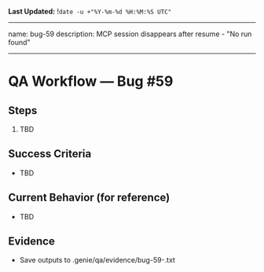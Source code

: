 **Last Updated:** !`date -u +"%Y-%m-%d %H:%M:%S UTC"`

---
name: bug-59
description: MCP session disappears after resume - "No run found"

---

# QA Workflow — Bug #59

## Steps
1. TBD

## Success Criteria
- TBD

## Current Behavior (for reference)
- TBD

## Evidence
- Save outputs to .genie/qa/evidence/bug-59-<timestamp>.txt
